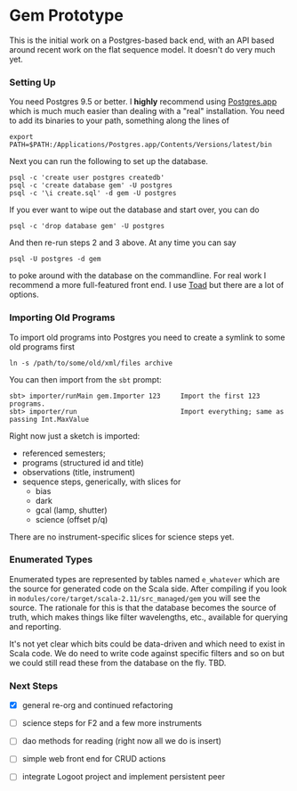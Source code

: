 
# Gem Prototype

This is the initial work on a Postgres-based back end, with an API based around recent work on the flat sequence model. It doesn't do very much yet.

### Setting Up

You need Postgres 9.5 or better. I **highly** recommend using [Postgres.app]() which is much much easier than dealing with a "real" installation. You need to add its binaries to your path, something along the lines of

```
export PATH=$PATH:/Applications/Postgres.app/Contents/Versions/latest/bin
```

Next you can run the following to set up the database.

```
psql -c 'create user postgres createdb'
psql -c 'create database gem' -U postgres
psql -c '\i create.sql' -d gem -U postgres
```

If you ever want to wipe out the database and start over, you can do

```
psql -c 'drop database gem' -U postgres
```

And then re-run steps 2 and 3 above. At any time you can say 

```
psql -U postgres -d gem
``` 

to poke around with the database on the commandline. For real work I recommend a more full-featured front end. I use [Toad](https://www.toadworld.com/products/toad-mac-edition) but there are a lot of options.

### Importing Old Programs

To import old programs into Postgres you need to create a symlink to some old programs first

```
ln -s /path/to/some/old/xml/files archive
```

You can then import from the `sbt` prompt:

```
sbt> importer/runMain gem.Importer 123     Import the first 123 programs.
sbt> importer/run                          Import everything; same as passing Int.MaxValue
```

Right now just a sketch is imported:

- referenced semesters;
- programs (structured id and title)
- observations (title, instrument)
- sequence steps, generically, with slices for
  - bias
  - dark
  - gcal (lamp, shutter)
  - science (offset p/q)

There are no instrument-specific slices for science steps yet.

### Enumerated Types

Enumerated types are represented by tables named `e_whatever` which are the source for generated code on the Scala side. After compiling if you look in `modules/core/target/scala-2.11/src_managed/gem` you will see the source. The rationale for this is that the database becomes the source of truth, which makes things like filter wavelengths, etc., available for querying and reporting.

It's not yet clear which bits could be data-driven and which need to exist in Scala code. We do need to write code against specific filters and so on but we could still read these from the database on the fly. TBD.

### Next Steps

- [x] general re-org and continued refactoring
- [ ] science steps for F2 and a few more instruments
- [ ] dao methods for reading (right now all we do is insert)
- [ ] simple web front end for CRUD actions
- [ ] integrate Logoot project and implement persistent peer

